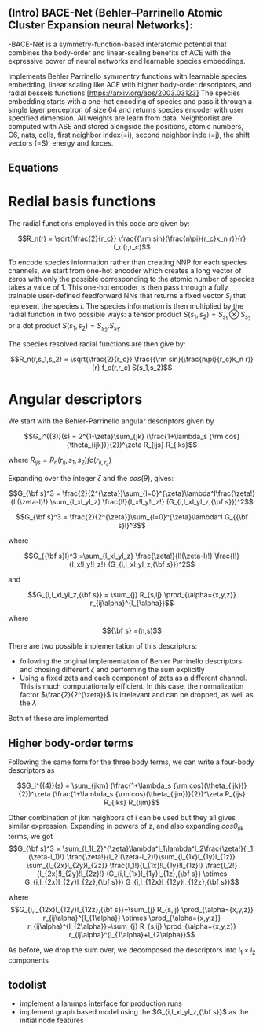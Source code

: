 ## (Intro) BACE-Net (Behler–Parrinello Atomic Cluster Expansion neural Networks):
 -BACE-Net is a symmetry-function-based interatomic potential that combines the body-order and linear-scaling benefits of ACE with the expressive power of neural networks and learnable species embeddings.

Implements Behler Parrinello symmentry functions with learnable species embedding, linear scaling like ACE with higher body-order descriptors, and radial bessels functions [https://arxiv.org/abs/2003.03123]
The species embedding starts with a one-hot encoding of species and pass it through a single layer perceptron of size 64 and returns species encoder with user specified dimension.
All weights are learn from data. Neighborlist are computed with ASE and stored alongside the positions, atomic numbers, C6, nats, cells, first neighbor index(=i), second neighbor inde (=j), the shift vectors (=S), energy and forces.

## Equations
 # Redial basis functions
 The radial functions employed in this code are given by:
 
 $$R_n(r) = \sqrt{\frac{2}{r_c}} \frac{{\rm sin}(\frac{n\pi}{r_c}k_n r)}{r} f_c(r,r_c)$$
 
 To encode species information rather than creating NNP for each species channels, we start from one-hot encoder which creates a long vector of zeros with only the possible corresponding to the atomic number of species takes a value of 1. This one-hot encoder is then pass through a fully trainable user-defined feedforward NNs that returns a fixed vector $S_i$ that represent the species $i$. The species information is then multiplied by the radial function in two possible ways: a tensor product $S(s_1,s_2)=S_{s_1} \otimes S_{s_2}$ or a dot product $S(s_1,s_2)=S_{s_2} . S_{s_1}$.

The species resolved radial functions are then give by:

 $$R_n(r,s_1,s_2) = \sqrt{\frac{2}{r_c}} \frac{{\rm sin}(\frac{n\pi}{r_c}k_n r)}{r} f_c(r,r_c) S(s_1,s_2)$$ 

 # Angular descriptors
 We start with the Behler-Parrinello angular descriptors given by
 
 $$G_i^{(3)}(s) = 2^{1-\zeta}\sum_{jk} (\frac{1+\lambda_s {\rm cos}(\theta_{ijk})}{2})^\zeta R_{ijs} R_{iks}$$

where $R_{ijs} = R_n(r_{ij},s_1,s_2) fc(r_{ij, r_c})$

Expanding over the integer $\zeta$ and the $cos(\theta)$, gives:

$$G_{\bf s}^3 = \frac{2}{2^{\zeta}}\sum_{l=0}^{\zeta}\lambda^l\frac{\zeta!}{l!(\zeta-l)!} \sum_{l_xl_yl_z} \frac{l!}{l_x!l_y!l_z!} (G_{i,l_xl_yl_z,{\bf s}})^2$$

$$G_{\bf s}^3 = \frac{2}{2^{\zeta}}\sum_{l=0}^{\zeta}\lambda^l G_{{\bf s}l}^3$$

where

$$G_{{\bf s}l}^3 =\sum_{l_xl_yl_z} \frac{\zeta!}{l!(\zeta-l)!} \frac{l!}{l_x!l_y!l_z!} (G_{i,l_xl_yl_z,{\bf s}})^2$$

and 

$$G_{i,l_xl_yl_z,{\bf s}}  = \sum_{j} R_{s,ij} \prod_{\alpha={x,y,z}} r_{ij\alpha}^{l_{\alpha}}$$

where $${\bf s} =(n,s)$$

There are two possible implementation of this descriptors:
- following the original implementation of Behler Parrinello descriptors and chosing different $\zeta$ and performing the sum explicitly
- Using a fixed zeta and each component of zeta as a different channel. This is much computationally efficient. In this case, the normalization factor $\frac{2}{2^{\zeta}}$ is irrelevant and can be dropped, as well as the $\lambda$

Both of these are implemented 
## Higher body-order terms
Following the same form for the three body terms, we can write a four-body descriptors as

$$G_i^{(4)}(s) = \sum_{jkm} (\frac{1+\lambda_s {\rm cos}(\theta_{ijk})}{2})^\zeta (\frac{1+\lambda_s {\rm cos}(\theta_{ijm})}{2})^\zeta R_{ijs} R_{iks} R_{ijm}$$

Other combination of jkm neighbors of i can be used but they all gives similar expression. Expanding in powers of z, and also expanding $cos\theta_{ijk}$ terms, we got
$$G_{\bf s}^3 = \sum_{l_1l_2}^{\zeta}\lambda^l_1\lambda^l_2\frac{\zeta!}{l_1!(\zeta-l_1)!} \frac{\zeta!}{l_2!(\zeta-l_2)!}\sum_{l_{1x}l_{1y}l_{1z}} \sum_{l_{2x}l_{2y}l_{2z}} \frac{l_1!}{l_{1x}!l_{1y}!l_{1z}!} \frac{l_2!}{l_{2x}!l_{2y}!l_{2z}!} (G_{i,l_{1x}l_{1y}l_{1z},{\bf s}} \otimes G_{i,l_{2x}l_{2y}l_{2z},{\bf s}}) G_{i,l_{12x}l_{12y}l_{12z},{\bf s}}$$

where $$G_{i,l_{12x}l_{12y}l_{12z},{\bf s}}=\sum_{j} R_{s,ij} \prod_{\alpha={x,y,z}} r_{ij\alpha}^{l_{1\alpha}} \otimes \prod_{\alpha={x,y,z}} r_{ij\alpha}^{l_{2\alpha}}=\sum_{j} R_{s,ij} \prod_{\alpha={x,y,z}} r_{ij\alpha}^{l_{1\alpha}+l_{2\alpha}}$$

As before, we drop the sum over, we decomposed the descriptors into $l_1 \times l_2$ components

###
## todolist
- implement a lammps interface for production runs
- implement graph based model using the $G_{i,l_xl_yl_z,{\bf s}}$ as the initial node features
